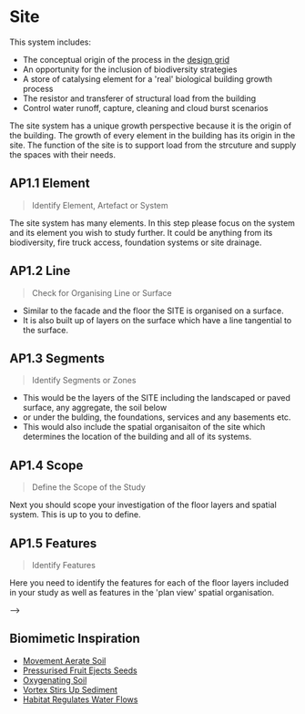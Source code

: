 # Site
This system includes:
* The conceptual origin of the process in the [design grid]
* An opportunity for the inclusion of biodiversity strategies
* A store of catalysing element for a 'real' biological building growth process
* The resistor and transferer of structural load from the building
* Control water runoff, capture, cleaning and cloud burst scenarios

The site system has a unique growth perspective because it is the origin of the building. The growth of every element in the building has its origin in the site. The function of the site is to support load from the strcuture and supply the spaces with their needs.

## AP1.1 Element
> Identify Element, Artefact or System

The site system has many elements. In this step please focus on the system and its element you wish to study further. It could be anything from its biodiversity, fire truck access, foundation systems or site drainage.

## AP1.2 Line
> Check for Organising Line or Surface

* Similar to the facade and the floor the SITE is organised on a surface.
* It is also built up of layers on the surface which have a line tangential to the surface.

## AP1.3 Segments
> Identify Segments or Zones

* This would be the layers of the SITE including the landscaped or paved surface, any aggregate, the soil below
* or under the bulding, the foundations, services and any basements etc.
* This would also include the spatial organisaiton of the site which determines the location of the building and all of its systems.

## AP1.4 Scope
> Define the Scope of the Study

Next you should scope your investigation of the floor layers and spatial system. This is up to you to define.

## AP1.5 Features
> Identify Features

Here you need to identify the features for each of the floor layers included in your study as well as features in the 'plan view' spatial organisation. 

-->
## Biomimetic Inspiration
* [Movement Aerate Soil](https://asknature.org/strategy/movements-aerate-soil/)
* [Pressurised Fruit Ejects Seeds](https://asknature.org/strategy/pressurized-fruit-ejects-seeds/)
* [Oxygenating Soil](https://asknature.org/strategy/oxygenating-soil/)
* [Vortex Stirs Up Sediment](https://asknature.org/strategy/vortex-stirs-up-sediment/)
* [Habitat Regulates Water Flows](https://asknature.org/strategy/habitat-regulates-water-flows/)


[design grid]: /Agile/Concepts/DesignGrid
